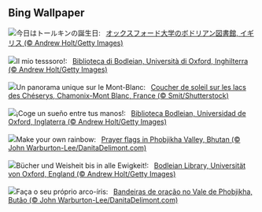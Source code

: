 ## Bing Wallpaper
![](https://www.bing.com/th?id=OHR.BodleianCeiling_JA-JP1889636385_UHD.jpg&w=1000)今日はトールキンの誕生日:&nbsp;&ensp;[オックスフォード大学のボドリアン図書館, イギリス (© Andrew Holt/Getty Images)](https://www.bing.com/th?id=OHR.BodleianCeiling_JA-JP1889636385_UHD.jpg)
<br><br/>
![](https://www.bing.com/th?id=OHR.BodleianCeiling_IT-IT4543985613_UHD.jpg&w=1000)Il mio tesssoro!:&nbsp;&ensp;[Biblioteca di Bodleian, Università di Oxford, Inghilterra (© Andrew Holt/Getty Images)](https://www.bing.com/th?id=OHR.BodleianCeiling_IT-IT4543985613_UHD.jpg)
<br><br/>
![](https://www.bing.com/th?id=OHR.Cheserys_FR-FR0495311297_UHD.jpg&w=1000)Un panorama unique sur le Mont-Blanc:&nbsp;&ensp;[Coucher de soleil sur les lacs des Chéserys, Chamonix-Mont Blanc, France (© Smit/Shutterstock)](https://www.bing.com/th?id=OHR.Cheserys_FR-FR0495311297_UHD.jpg)
<br><br/>
![](https://www.bing.com/th?id=OHR.BodleianCeiling_ES-ES8751450139_UHD.jpg&w=1000)¡Coge un sueño entre tus manos!:&nbsp;&ensp;[Biblioteca Bodleian, Universidad de Oxford, Inglaterra (© Andrew Holt/Getty Images)](https://www.bing.com/th?id=OHR.BodleianCeiling_ES-ES8751450139_UHD.jpg)
<br><br/>
![](https://www.bing.com/th?id=OHR.BhutanSolstice_EN-GB3360165069_UHD.jpg&w=1000)Make your own rainbow:&nbsp;&ensp;[Prayer flags in Phobjikha Valley, Bhutan (© John Warburton-Lee/DanitaDelimont.com)](https://www.bing.com/th?id=OHR.BhutanSolstice_EN-GB3360165069_UHD.jpg)
<br><br/>
![](https://www.bing.com/th?id=OHR.BodleianCeiling_DE-DE0740071981_UHD.jpg&w=1000)Bücher und Weisheit bis in alle Ewigkeit!:&nbsp;&ensp;[Bodleian Library, Universität von Oxford, England (© Andrew Holt/Getty Images)](https://www.bing.com/th?id=OHR.BodleianCeiling_DE-DE0740071981_UHD.jpg)
<br><br/>
![](https://www.bing.com/th?id=OHR.BhutanSolstice_PT-BR0103911356_UHD.jpg&w=1000)Faça o seu próprio arco-íris:&nbsp;&ensp;[Bandeiras de oração no Vale de Phobjikha, Butão (© John Warburton-Lee/DanitaDelimont.com)](https://www.bing.com/th?id=OHR.BhutanSolstice_PT-BR0103911356_UHD.jpg)
<br><br/>
